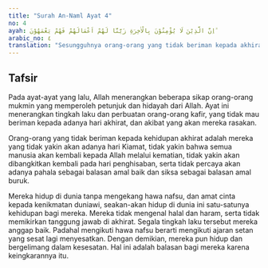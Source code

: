 ```yaml
---
title: "Surah An-Naml Ayat 4"
no: 4
ayah: اِنَّ الَّذِيْنَ لَا يُؤْمِنُوْنَ بِالْاٰخِرَةِ زَيَّنَّا لَهُمْ اَعْمَالَهُمْ فَهُمْ يَعْمَهُوْنَ ۗ 
arabic_no: ٤
translation: "Sesungguhnya orang-orang yang tidak beriman kepada akhirat, Kami jadikan terasa indah bagi mereka perbuatan-perbuatan mereka (yang buruk), sehingga mereka bergelimang dalam kesesatan."
---
```


## Tafsir

Pada ayat-ayat yang lalu, Allah menerangkan beberapa sikap orang-orang mukmin yang memperoleh petunjuk dan hidayah dari Allah. Ayat ini menerangkan tingkah laku dan perbuatan orang-orang kafir, yang tidak mau beriman kepada adanya hari akhirat, dan akibat yang akan mereka rasakan.

Orang-orang yang tidak beriman kepada kehidupan akhirat adalah mereka yang tidak yakin akan adanya hari Kiamat, tidak yakin bahwa semua manusia akan kembali kepada Allah melalui kematian, tidak yakin akan dibangkitkan kembali pada hari penghisaban, serta tidak percaya akan adanya pahala sebagai balasan amal baik dan siksa sebagai balasan amal buruk.

Mereka hidup di dunia tanpa mengekang hawa nafsu, dan amat cinta kepada kenikmatan duniawi, seakan-akan hidup di dunia ini satu-satunya kehidupan bagi mereka. Mereka tidak mengenal halal dan haram, serta tidak memikirkan tanggung jawab di akhirat. Segala tingkah laku tersebut mereka anggap baik. Padahal mengikuti hawa nafsu berarti mengikuti ajaran setan yang sesat lagi menyesatkan. Dengan demikian, mereka pun hidup dan bergelimang dalam kesesatan. Hal ini adalah balasan bagi mereka karena keingkarannya itu.